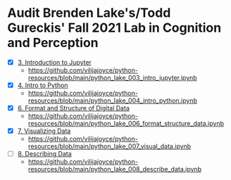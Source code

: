 # Audit Brenden Lake's/Todd Gureckis' Fall 2021 Lab in Cognition and Perception
- [x] [3. Introduction to Jupyter](https://cims.nyu.edu/~brenden/courses/labincp/chapters/02/00-jupyter.html)
  - https://github.com/vilijajoyce/python-resources/blob/main/python_lake_003_intro_jupyter.ipynb  
- [x] [4. Intro to Python](https://cims.nyu.edu/~brenden/courses/labincp/chapters/03/00-python.html) 
  - https://github.com/vilijajoyce/python-resources/blob/main/python_lake_004_intro_python.ipynb  
- [x] [6. Format and Structure of Digital Data](https://cims.nyu.edu/~brenden/courses/labincp/chapters/05/00-data.html)
  - https://github.com/vilijajoyce/python-resources/blob/main/python_lake_006_format_structure_data.ipynb 
- [x] [7. Visualizing Data](https://cims.nyu.edu/~brenden/courses/labincp/chapters/06/00-plots.html)
  - https://github.com/vilijajoyce/python-resources/blob/main/python_lake_007_visual_data.ipynb
- [ ] [8. Describing Data](https://cims.nyu.edu/~brenden/courses/labincp/chapters/07/00-describingdata.html)
  - https://github.com/vilijajoyce/python-resources/blob/main/python_lake_008_describe_data.ipynb
